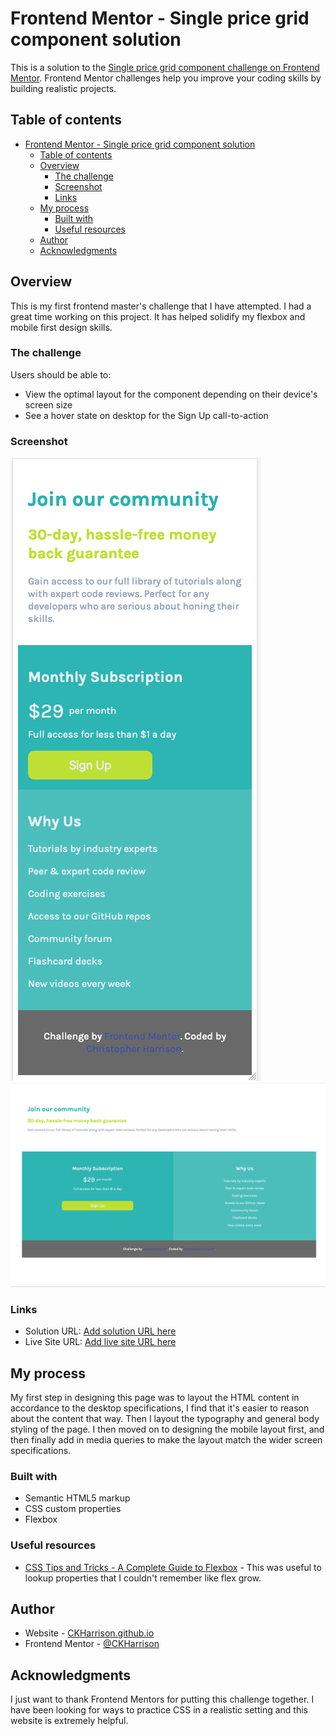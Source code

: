 # Frontend Mentor - Single price grid component solution

This is a solution to the [Single price grid component challenge on Frontend Mentor](https://www.frontendmentor.io/challenges/single-price-grid-component-5ce41129d0ff452fec5abbbc). Frontend Mentor challenges help you improve your coding skills by building realistic projects. 

## Table of contents

- [Frontend Mentor - Single price grid component solution](#frontend-mentor---single-price-grid-component-solution)
  - [Table of contents](#table-of-contents)
  - [Overview](#overview)
    - [The challenge](#the-challenge)
    - [Screenshot](#screenshot)
    - [Links](#links)
  - [My process](#my-process)
    - [Built with](#built-with)
    - [Useful resources](#useful-resources)
  - [Author](#author)
  - [Acknowledgments](#acknowledgments)

## Overview
This is my first frontend master's challenge that I have attempted. I had a great time working on this project. It has helped solidify my flexbox and mobile first design skills. 

### The challenge

Users should be able to:

- View the optimal layout for the component depending on their device's screen size
- See a hover state on desktop for the Sign Up call-to-action

### Screenshot

![Mobile Layout](./images/mobile_design.png)
![Desktop Layout](./images/desktop_design.png)


### Links

- Solution URL: [Add solution URL here](https://your-solution-url.com)
- Live Site URL: [Add live site URL here](https://your-live-site-url.com)

## My process
My first step in designing this page was to layout the HTML content in accordance to the desktop specifications, I find that it's easier to reason about the content that way. Then I layout the typography and general body styling of the page. I then moved on to designing the mobile layout first, and then finally add in media queries to make the layout match the wider screen specifications.

### Built with

- Semantic HTML5 markup
- CSS custom properties
- Flexbox

### Useful resources

- [CSS Tips and Tricks - A Complete Guide to Flexbox](https://css-tricks.com/snippets/css/a-guide-to-flexbox/) - This was useful to lookup properties that I couldn't remember like flex grow.

## Author

- Website - [CKHarrison.github.io](https://www.your-site.com)
- Frontend Mentor - [@CKHarrison](https://www.frontendmentor.io/profile/CKHarrison)


## Acknowledgments

I just want to thank Frontend Mentors for putting this challenge together. I have been looking for ways to practice CSS in a realistic setting and this website is extremely helpful.
